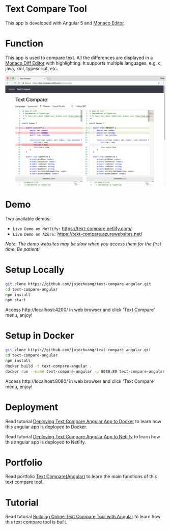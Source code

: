 # Text Compare Tool
This app is developed with Angular 5 and [Monaco Editor](https://github.com/Microsoft/monaco-editor).

# Function
This app is used to compare text. All the differences are displayed in a [Monaco Diff Editor](https://microsoft.github.io/monaco-editor/index.html) with highlighting. It supports multiple languages, e.g. c, java, xml, typescript, etc.

<kbd>![image](/src/assets/typescript.png)</kbd>

# Demo
Two available demos:
* `Live Demo on Netlify:` <a href="https://text-compare.netlify.com/" target="\_blank">https://text-compare.netlify.com/</a>
* `Live Demo on Azure:` <a href="https://text-compare.azurewebsites.net/" target="\_blank">https://text-compare.azurewebsites.net/</a>

*Note: The demo websites may be slow when you access them for the first time. Be patient!*

# Setup Locally
```bash
git clone https://github.com/jojozhuang/text-compare-angular.git
cd text-compare-angular
npm install
npm start
```
Access http://localhost:4200/ in web browser and click 'Text Compare' menu, enjoy!

# Setup in Docker
```bash
git clone https://github.com/jojozhuang/text-compare-angular.git
cd text-compare-angular
npm install
docker build -t text-compare-angular .
docker run --name text-compare-angular -p 8080:80 text-compare-angular
```
Access http://localhost:8080/ in web browser and click 'Text Compare' menu, enjoy!

# Deployment
Read tutorial [Deploying Text Compare Angular App to Docker](https://jojozhuang.github.io/tutorial/angular/deploying-text-compare-angular-app-to-docker/) to learn how this angular app is deployed to Docker.

Read tutorial [Deploying Text Compare Angular App to Netlify](https://jojozhuang.github.io/tutorial/angular/deploying-text-compare-angular-app-to-netlify/) to learn how this angular app is deployed to Netlify.

# Portfolio
Read portfolio [Text Compare(Angular)](https://jojozhuang.github.io/portfolio/text-compare-angular/) to learn the main functions of this text compare tool.

# Tutorial
Read tutorial [Building Online Text Compare Tool with Angular](https://jojozhuang.github.io/tutorial/angular/building-online-text-compare-tool-with-angular/) to learn how this text compare tool is built.
